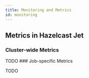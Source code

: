 ```yaml
---
title: Monitoring and Metrics
id: monitoring
---
```


## Metrics in Hazelcast Jet

### Cluster-wide Metrics

TODO
### Job-specific Metrics

TODO
